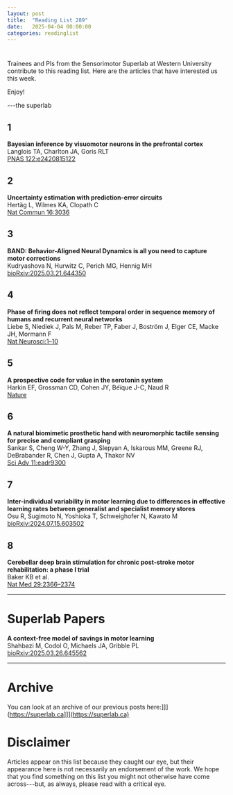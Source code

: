 ```yaml
---
layout: post
title:  "Reading List 289"
date:   2025-04-04 00:00:00
categories: readinglist
---
```


# 

Trainees and PIs from the Sensorimotor Superlab at Western University contribute to this reading list. Here are the articles that have interested us this week.  

Enjoy!  

---the superlab


## 1
**Bayesian inference by visuomotor neurons in the prefrontal cortex**  
Langlois TA, Charlton JA, Goris RLT  
[PNAS 122:e2420815122](https://www.pnas.org/doi/abs/10.1073/pnas.2420815122)

## 2
**Uncertainty estimation with prediction-error circuits**  
Hertäg L, Wilmes KA, Clopath C  
[Nat Commun 16:3036](https://www.nature.com/articles/s41467-025-58311-6)

## 3
**BAND: Behavior-Aligned Neural Dynamics is all you need to capture motor corrections**  
Kudryashova N, Hurwitz C, Perich MG, Hennig MH  
[bioRxiv:2025.03.21.644350](https://www.biorxiv.org/content/10.1101/2025.03.21.644350v1.abstract)

## 4
**Phase of firing does not reflect temporal order in sequence memory of humans and recurrent neural networks**  
Liebe S, Niediek J, Pals M, Reber TP, Faber J, Boström J, Elger CE, Macke JH, Mormann F  
[Nat Neurosci:1–10](https://www.nature.com/articles/s41593-025-01893-7)

## 5
**A prospective code for value in the serotonin system**  
Harkin EF, Grossman CD, Cohen JY, Béïque J-C, Naud R  
[Nature](https://www.nature.com/articles/s41586-025-08731-7)

## 6
**A natural biomimetic prosthetic hand with neuromorphic tactile sensing for precise and compliant grasping**  
Sankar S, Cheng W-Y, Zhang J, Slepyan A, Iskarous MM, Greene RJ, DeBrabander R, Chen J, Gupta A, Thakor NV  
[Sci Adv 11:eadr9300](https://www.science.org/doi/10.1126/sciadv.adr9300)

## 7
**Inter-individual variability in motor learning due to differences in effective learning rates between generalist and specialist memory stores**  
Osu R, Sugimoto N, Yoshioka T, Schweighofer N, Kawato M  
[bioRxiv:2024.07.15.603502](https://www.biorxiv.org/content/10.1101/2024.07.15.603502v1.abstract)

## 8
**Cerebellar deep brain stimulation for chronic post-stroke motor rehabilitation: a phase I trial**  
Baker KB et al.  
[Nat Med 29:2366–2374](https://www.nature.com/articles/s41591-023-02507-0)

---

# Superlab Papers

**A context-free model of savings in motor learning**  
Shahbazi M, Codol O, Michaels JA, Gribble PL  
[bioRxiv:2025.03.26.645562](https://www.biorxiv.org/content/10.1101/2025.03.26.645562v1.abstract)

---

# Archive
You can look at an archive of our previous posts here:]]](https://superlab.ca]]](https://superlab.ca)


# Disclaimer
Articles appear on this list because they caught our eye, but their appearance here is not necessarily an endorsement of the work. We hope that you find something on this list you might not otherwise have come across---but, as always, please read with a critical eye.
